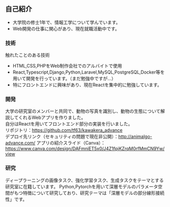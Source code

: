 ## 自己紹介
- 大学院の修士1年で、情報工学について学んでいます。
- Web開発の仕事に関心があり、現在就職活動中です。

### 技術
触れたことのある技術
- HTML,CSS,PHPをWeb制作会社でのアルバイトで使用
- React,Typescript,Django,Python,Laravel,MySQL,PostgreSQL,Docker等を用いて開発を行っています。（まだ勉強中ですが...）
- 特にフロントエンドに興味があり、現在Reactを集中的に勉強しています。

### 開発
大学の研究室のメンバーと共同で、動物の写真を識別し、動物の生態について解説してくれるWebアプリを作りました。  
自分はReactを用いてフロントエンド部分の実装を行いました。  
リポジトリ：https://github.com/tf63/kawakera_advance  
デプロイ先リンク（セキュリティの問題で現在非公開）：http://animalgo-advance.com/
アプリの紹介スライド（Canva）：https://www.canva.com/design/DAFmniET5x0/J4Z1fpjKZrqM0rfMmCN9Yw/view

### 研究
ディープラーニングの画像タスク、強化学習タスク、生成タスクをテーマとする研究室に在籍しています。
Python,Pytorchを用いて深層モデルのパラメータ空間がもつ特徴について研究しており、研究テーマは「深層モデルの部分線形接続性」です。
